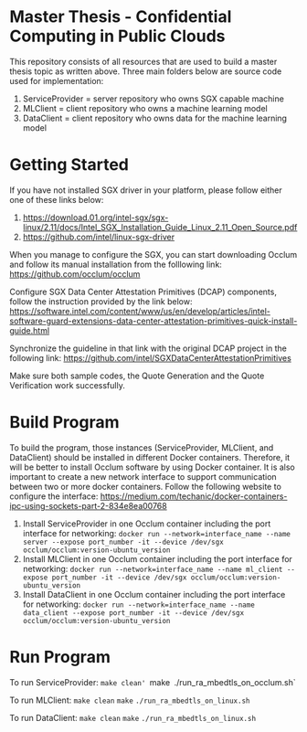 # Master Thesis - Confidential Computing in Public Clouds

This repository consists of all resources that are used to build a master thesis topic as written above. Three main folders below are source code used for implementation:
1. ServiceProvider = server repository who owns SGX capable machine
2. MLClient = client repository who owns a machine learning model
3. DataClient = client repository who owns data for the machine learning model

# Getting Started

If you have not installed SGX driver in your platform, please follow either one of these links below:
1. https://download.01.org/intel-sgx/sgx-linux/2.11/docs/Intel_SGX_Installation_Guide_Linux_2.11_Open_Source.pdf
2. https://github.com/intel/linux-sgx-driver

When you manage to configure the SGX, you can start downloading Occlum and follow its manual installation from the folllowing link:
https://github.com/occlum/occlum

Configure SGX Data Center Attestation Primitives (DCAP) components, follow the instruction provided by the link below:
https://software.intel.com/content/www/us/en/develop/articles/intel-software-guard-extensions-data-center-attestation-primitives-quick-install-guide.html

Synchronize the guideline in that link with the original DCAP project in the following link:
https://github.com/intel/SGXDataCenterAttestationPrimitives

Make sure both sample codes, the Quote Generation and the Quote Verification work successfully. 

# Build Program

To build the program, those instances (ServiceProvider, MLClient, and DataClient) should be installed in different Docker containers. Therefore, it will be better to install Occlum software by using Docker container. It is also important to create a new network interface to support communication between two or more docker containers. Follow the following website to configure the interface:
https://medium.com/techanic/docker-containers-ipc-using-sockets-part-2-834e8ea00768

1. Install ServiceProvider in one Occlum container including the port interface for networking:
`docker run --network=interface_name --name server --expose port_number -it --device /dev/sgx occlum/occlum:version-ubuntu_version`
2. Install MLClient in one Occlum container including the port interface for networking:
`docker run --network=interface_name --name ml_client --expose port_number -it --device /dev/sgx occlum/occlum:version-ubuntu_version`
3. Install DataClient in one Occlum container including the port interface for networking:
`docker run --network=interface_name --name data_client --expose port_number -it --device /dev/sgx occlum/occlum:version-ubuntu_version`

# Run Program
To run ServiceProvider:
`make clean'
`make`
`./run_ra_mbedtls_on_occlum.sh`

To run MLClient:
`make clean`
`make`
`./run_ra_mbedtls_on_linux.sh`

To run DataClient:
`make clean`
`make`
`./run_ra_mbedtls_on_linux.sh`




